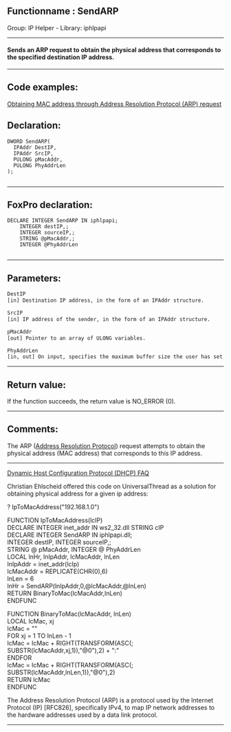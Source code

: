 <link rel="stylesheet" type="text/css" href="../../css/win32api.css">  
<link rel="stylesheet" href="https://cdnjs.cloudflare.com/ajax/libs/font-awesome/4.7.0/css/font-awesome.min.css">

## Functionname : SendARP
Group: IP Helper - Library: iphlpapi    
***  


#### Sends an ARP request to obtain the physical address that corresponds to the specified destination IP address.
***  


## Code examples:
[Obtaining MAC address through Address Resolution Protocol (ARP) request](../../samples/sample_585.md)  

## Declaration:
```foxpro  
DWORD SendARP(
  IPAddr DestIP,
  IPAddr SrcIP,
  PULONG pMacAddr,
  PULONG PhyAddrLen
);
  
```  
***  


## FoxPro declaration:
```foxpro  
DECLARE INTEGER SendARP IN iphlpapi;
	INTEGER destIP,;
	INTEGER sourceIP,;
	STRING @pMacAddr,;
	INTEGER @PhyAddrLen
  
```  
***  


## Parameters:
```txt  
DestIP
[in] Destination IP address, in the form of an IPAddr structure.

SrcIP
[in] IP address of the sender, in the form of an IPAddr structure.

pMacAddr
[out] Pointer to an array of ULONG variables.

PhyAddrLen
[in, out] On input, specifies the maximum buffer size the user has set aside at pMacAddr to receive the MAC address, in bytes. On output, specifies the number of bytes written to pMacAddr.  
```  
***  


## Return value:
If the function succeeds, the return value is NO_ERROR (0).  
***  


## Comments:
The ARP (<a href="http://www.erg.abdn.ac.uk/users/gorry/course/inet-pages/arp.html">Address Resolution Protocol</a>) request attempts to obtain the physical address (MAC address) that corresponds to this IP address.  
  
* * *  
<a href="http://www.dhcp-handbook.com/dhcp_faq.html">Dynamic Host Configuration Protocol (DHCP) FAQ</a>  
  
Christian Ehlscheid offered this code on UniversalThread as a solution for obtaining physical address for a given ip address:  
  
<div class=precode>? IpToMacAddress("192.168.1.0")  
  
FUNCTION IpToMacAddress(lcIP)  
	DECLARE INTEGER inet_addr IN ws2_32.dll STRING cIP  
	DECLARE INTEGER SendARP IN iphlpapi.dll;  
		INTEGER destIP, INTEGER sourceIP,;  
		STRING @ pMacAddr, INTEGER @ PhyAddrLen  
	LOCAL lnHr, lnIpAddr, lcMacAddr, lnLen  
	lnIpAddr = inet_addr(lcIp)  
	lcMacAddr = REPLICATE(CHR(0),6)  
	lnLen = 6  
	lnHr = SendARP(lnIpAddr,0,@lcMacAddr,@lnLen)  
	RETURN BinaryToMac(lcMacAddr,lnLen)  
ENDFUNC  
  
FUNCTION BinaryToMac(lcMacAddr, lnLen)  
	LOCAL lcMac, xj  
	lcMac = ""  
	FOR xj = 1 TO lnLen - 1  
		lcMac = lcMac + RIGHT(TRANSFORM(ASC(;  
			SUBSTR(lcMacAddr,xj,1)),"@0"),2) + ":"  
	ENDFOR  
	lcMac = lcMac + RIGHT(TRANSFORM(ASC(;  
		SUBSTR(lcMacAddr,lnLen,1)),"@0"),2)  
	RETURN lcMac  
ENDFUNC  
  
</div>  
The Address Resolution Protocol (ARP) is a protocol used by the Internet Protocol (IP) [RFC826], specifically IPv4, to map IP network addresses to the hardware addresses used by a data link protocol.  
  
***  

